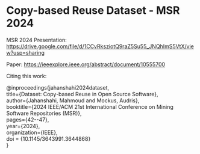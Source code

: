 # Copy-based Reuse Dataset - MSR 2024

MSR 2024 Presentation: https://drive.google.com/file/d/1CCvRksziotQ9raZ5Su55_JNQhImS5VtX/view?usp=sharing

Paper: https://ieeexplore.ieee.org/abstract/document/10555700  

Citing this work:  

@inproceedings{jahanshahi2024dataset,  
    title={Dataset: Copy-based Reuse in Open Source Software},  
    author={Jahanshahi, Mahmoud and Mockus, Audris},  
    booktitle={2024 IEEE/ACM 21st International Conference on Mining Software Repositories (MSR)},  
    pages={42--47},  
    year={2024},  
    organization={IEEE},  
    doi = {10.1145/3643991.3644868}  
}
